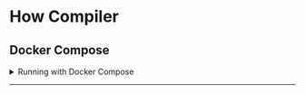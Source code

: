 # How Compiler
## Docker Compose
<details>
<summary>Running with Docker Compose</summary>

Docker Compose is the easiest way to run TibiaCore server with all necessary dependencies. Follow these steps:

```bash
# Clone the repository
git clone git@github.com:davagrad/TibiaCore.git
cd TibiaCore

# Build and start the server using Docker Compose
docker-compose up -d

# Check server status
docker-compose ps

# View server logs
docker-compose logs tfs

# Stop the server
docker-compose down
```

Docker Compose will:
1. Set up a MariaDB database container
2. Build the TibiaCore server from source
3. Configure the server to connect to the database
4. Start both services with proper networking

The server uses the following ports:
- 7171: Login port
- 7172: Game port
- 80: Web interface

You can customize database credentials and other settings by editing the `docker-compose.yml` file before starting the server.
</details>
<hr>
